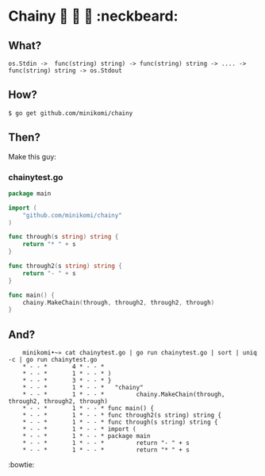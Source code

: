 # Chainy :link: :link: :link: :neckbeard:

## What?

    os.Stdin ->  func(string) string) -> func(string) string -> .... -> func(string) string -> os.Stdout

## How?
   
    $ go get github.com/minikomi/chainy

## Then?

   Make this guy:

### chainytest.go

```go
package main

import (
    "github.com/minikomi/chainy"
)

func through(s string) string {
    return "* " + s
}

func through2(s string) string {
    return "- " + s
}

func main() {
    chainy.MakeChain(through, through2, through2, through)
}
```

## And? 

        minikomi•~» cat chainytest.go | go run chainytest.go | sort | uniq -c | go run chainytest.go
        * - - *       4 * - - * 
        * - - *       1 * - - * )
        * - - *       3 * - - * }
        * - - *       1 * - - *   "chainy"
        * - - *       1 * - - *         chainy.MakeChain(through, through2, through2, through)
        * - - *       1 * - - * func main() {
        * - - *       1 * - - * func through2(s string) string {
        * - - *       1 * - - * func through(s string) string {
        * - - *       1 * - - * import (
        * - - *       1 * - - * package main
        * - - *       1 * - - *         return "- " + s
        * - - *       1 * - - *         return "* " + s

:bowtie:
